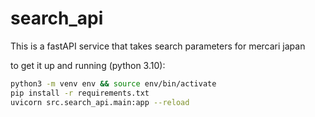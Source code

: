 # search_api

This is a fastAPI service that takes search parameters for mercari japan

to get it up and running (python 3.10):
```sh
python3 -m venv env && source env/bin/activate
pip install -r requirements.txt
uvicorn src.search_api.main:app --reload
```